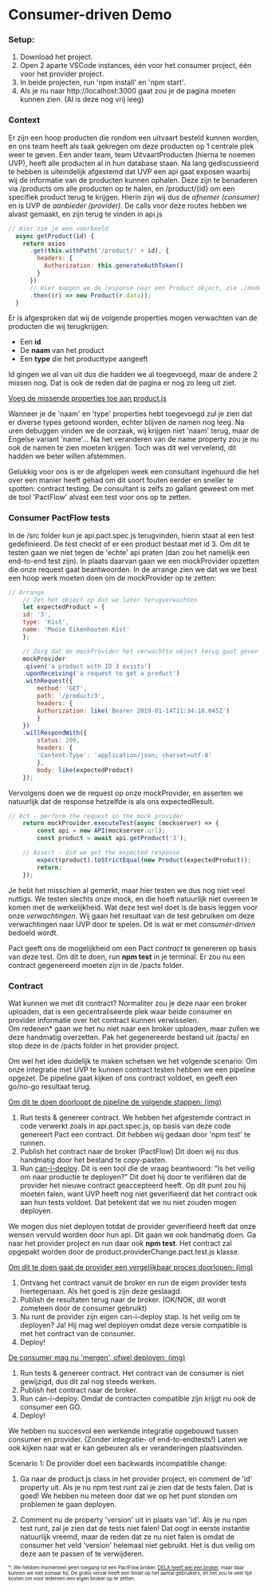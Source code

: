 # Consumer-driven Demo
### Setup:

1. Download het project.
2. Open 2 aparte VSCode instances, één voor het consumer project, één voor het provider project. 
3. In beide projecten, run 'npm install' en 'npm start'.
4. Als je nu naar http://localhost:3000 gaat zou je de pagina moeten kunnen zien. (Al is deze nog vrij leeg)


### Context
Er zijn een hoop producten die rondom een uitvaart besteld kunnen worden, en ons team heeft als taak gekregen om deze producten op 1 centrale plek weer te geven.
Een ander team, team UitvaartProducten (hierna te noemen UVP), heeft alle producten al in hun database staan. Na lang gediscussieerd te hebben is uiteindelijk afgestemd dat UVP een api gaat exposen waarbij wij de informatie van de producten kunnen ophalen. Deze zijn te benaderen via /products om alle producten op te halen, en /product/{id} om een specifiek product terug te krijgen.
Hierin zijn wij dus de <i>afnemer (consumer)</i> en is UVP de <i>aanbieder (provider)</i>.
De calls voor deze routes hebben we alvast gemaakt, en zijn terug te vinden in api.js

```js
// Hier zie je een voorbeeld
  async getProduct(id) {
    return axios
      .get(this.withPath('/product/' + id), {
        headers: {
          Authorization: this.generateAuthToken()
        }
      })
      // Hier mappen we de response naar een Product object, zie ./model/product.js
      .then((r) => new Product(r.data)); 
  }
```

Er is afgesproken dat wij de volgende properties mogen verwachten van de producten die wij terugkrijgen:
- Een <b>id</b>
- De <b>naam</b> van het product
- Een <b>type</b> die het producttype aangeeft

Id gingen we al van uit dus die hadden we al toegevoegd, maar de andere 2 missen nog. Dat is ook de reden dat de pagina er nog zo leeg uit ziet. 

<u>Voeg de missende properties toe aan product.js</u>

Wanneer je de 'naam' en 'type' properties hebt toegevoegd zul je zien dat er diverse types getoond worden, echter blijven de namen nog leeg. 
Na uren debuggen vinden we de oorzaak, wij krijgen niet 'naam' terug, maar de Engelse variant 'name'...
Na het veranderen van de name property zou je nu ook de namen te zien moeten krijgen.
Toch was dit wel vervelend, dit hadden we beter willen afstemmen. 

Gelukkig voor ons is er de afgelopen week een consultant ingehuurd die het over een manier heeft gehad om dit soort fouten eerder en sneller te spotten: contract testing. 
De consultant is zelfs zo gallant geweest om met de tool 'PactFlow' alvast een test voor ons op te zetten. 


### Consumer PactFlow tests
In de /src folder kun je api.pact.spec.js terugvinden, hierin staat al een test gedefinieerd. De test checkt of er een product bestaat met id 3. 
Om dit te testen gaan we niet tegen de 'echte' api praten (dan zou het namelijk een end-to-end test zijn). In plaats daarvan gaan we een mockProvider opzetten die onze request gaat beantwoorden. 
In de arrange zien we dat we we best een hoop werk moeten doen om de mockProvider op te zetten:

```js
// Arrange
    // Zet het object op dat we later terugverwachten
    let expectedProduct = {
    id: '3',
    type: 'Kist',
    name: 'Mooie Eikenhouten Kist'
    };

    // Zorg dat de mockProvider het verwachtte object terug gaat geven wanneer we de request doen
    mockProvider
    .given('a product with ID 3 exists')
    .uponReceiving('a request to get a product')
    .withRequest({
        method: 'GET',
        path: '/product/3',
        headers: {
        Authorization: like('Bearer 2019-01-14T11:34:18.045Z')
        }
    })
    .willRespondWith({
        status: 200,
        headers: {
        'Content-Type': 'application/json; charset=utf-8'
        },
        body: like(expectedProduct)
    });
```
Vervolgens doen we de request op onze mockProvider, en asserten we natuurlijk dat de response hetzelfde is als ons expectedResult. 
```js
// Act - perform the request on the mock provider
    return mockProvider.executeTest(async (mockserver) => {
        const api = new API(mockserver.url);
        const product = await api.getProduct('3');

    // Assert - did we get the expected response
        expect(product).toStrictEqual(new Product(expectedProduct));
        return;
    });
```

Je hebt het misschien al gemerkt, maar hier testen we dus nog niet veel nuttigs. We testen slechts onze mock, en die hoeft natuurlijk niet overeen te komen met de werkelijkheid.
Wat deze test wel doet is de basis leggen voor onze <i>verwachtingen</i>. Wij gaan het resultaat van de test gebruiken om deze verwachtingen naar UVP door te spelen. Dit is wat er met <i>consumer-driven</i> bedoeld wordt.

Pact geeft ons de mogelijkheid om een Pact <i>contract</i> te genereren op basis van deze test. Om dit te doen, run <b>npm test</b> in je terminal. 
Er zou nu een contract gegenereerd moeten zijn in de /pacts folder.


### Contract
Wat kunnen we met dit contract? 
Normaliter zou je deze naar een broker uploaden, dat is een gecentraliseerde plek waar beide consumer en provider informatie over het contract kunnen verwisselen.  
Om redenen* gaan we het nu niet naar een broker uploaden, maar zullen we deze handmatig overzetten. Pak het gegenereerde bestand uit /pacts/ en stop deze in de /pacts folder in het provider project. 

Om wel het idee duidelijk te maken schetsen we het volgende scenario:
Om onze integratie met UVP te kunnen contract testen hebben we een pipeline opgezet. De pipeline gaat kijken of ons contract voldoet, en geeft een go/no-go resultaat terug. 

[Om dit te doen doorloopt de pipeline de volgende stappen: (img)](http://localhost:3000/img/1)

1. Run tests & genereer contract.
We hebben het afgestemde contract in code verwerkt zoals in api.pact.spec.js, op basis van deze code genereert Pact een contract. Dit hebben wij gedaan door 'npm test' te runnen. 
2. Publish het contract naar de broker (PactFlow)
Dit doen wij nu dus handmatig door het bestand te copy-pasten. 
3. Run [can-i-deploy](https://docs.pact.io/pact_broker/can_i_deploy).
Dit is een tool die de vraag beantwoord: "Is het veilig om naar productie te deployen?" Dit doet hij door te verifiëren dat de provider het nieuwe contract geaccepteerd heeft.
Op dit punt zou hij moeten falen, want UVP heeft nog niet geverifieerd dat het contract ook aan hun tests voldoet.
Dat betekent dat we nu niet zouden mogen deployen. 

We mogen dus niet deployen totdat de provider geverifieerd heeft dat onze wensen vervuld worden door hun api. 
Dit gaan we ook handmatig doen. Ga naar het provider project en run daar ook <b>npm test</b>. 
Het contract zal opgepakt worden door de product.providerChange.pact.test.js klasse. 

[Om dit te doen gaat de provider een vergelijkbaar proces doorlopen: (img)](http://localhost:3000/img/2)

1. Ontvang het contract vanuit de broker en run de eigen provider tests hiertegenaan. Als het goed is zijn deze geslaagd. 
2. Publish de resultaten terug naar de broker. (OK/NOK, dit wordt zometeen door de consumer gebruikt)
3. Nu runt de provider zijn eigen can-i-deploy stap. Is het veilig om te deployen? Ja! Hij mag wel deployen omdat deze versie compatible is met het contract van de consumer. 
4. Deploy!

[De consumer mag nu 'mergen', ofwel deployen: (img)](http://localhost:3000/img/3)

1. Run tests & genereer contract. 
Het contract van de consumer is niet gewijzigd, dus dit zal nog steeds werken.
2. Publish het contract naar de broker. 
3. Run can-i-deploy. 
Omdat de contracten compatible zijn krijgt nu ook de consumer een GO.
4. Deploy!

We hebben nu succesvol een werkende integratie opgebouwd tussen consumer en provider. (Zonder integratie- of end-to-endtests!)
Laten we ook kijken naar wat er kan gebeuren als er veranderingen plaatsvinden. 

Scenario 1: De provider doet een backwards incompatible change:
1. Ga naar de product.js class in het provider project, en comment de 'id' property uit. Als je nu npm test runt zal je zien dat de tests falen.
Dat is goed! We hebben nu meteen door dat we op het punt stonden om problemen te gaan deployen. 

2. Comment nu de property 'version' uit in plaats van 'id'. Als je nu npm test runt, zal je zien dat de tests niet falen!
Dat oogt in eerste instantie natuurlijk vreemd, maar de reden dat ze nu niet falen  is omdat de consumer het veld 'version' helemaal niet gebruikt. Het is dus veilig om deze aan te passen of te verwijderen. 





<small><small>*: We hebben momenteel geen toegang tot een PactFlow broker. [DELA heeft wel een broker](https://delagroup.pactflow.io), maar daar kunnen we niet zomaar bij. De gratis versie heeft een limiet op het aantal gebruikers, en het zou te veel tijd kosten om voor iedereen een eigen broker op te zetten.</small></small>
